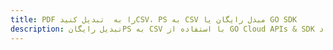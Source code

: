 ---title: PDF را به  تبدیل کنیدCSV، PS به CSV مبدل رایگان یا GO SDKdescription: تبدیل رایگانPS به CSV با استفاده از GO Cloud APIs & SDK همچنین اسناد PDF را در Cloud ایجاد، ویرایش و رندر کنید.---